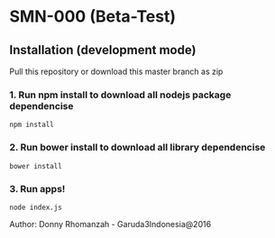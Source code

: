 # SMN-000 (Beta-Test)


## Installation (development mode)
Pull this repository or download this master branch as zip

### 1. Run npm install to download all nodejs package dependencise
```
npm install
```

### 2. Run bower install to download all library dependencise
```
bower install
```

### 3. Run apps!
```
node index.js
```


Author: Donny Rhomanzah - Garuda3Indonesia@2016
